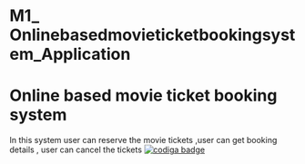 # M1_ Onlinebasedmovieticketbookingsystem_Application
# Online based movie ticket booking system 
   In this system user can reserve the movie tickets ,user can get booking details , user can cancel the tickets
<a href="https://app.codiga.io/public/user/github/DivyaPrabhaShan">
   <img src="https://api.codiga.io/public/badge/user/github/DivyaPrabhaShan?style=light" alt="codiga badge" />
</a>
